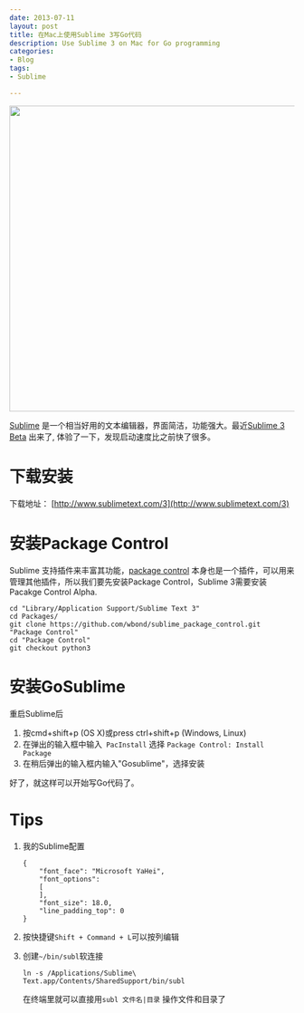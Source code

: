 ```yaml
---
date: 2013-07-11
layout: post
title: 在Mac上使用Sublime 3写Go代码
description: Use Sublime 3 on Mac for Go programming
categories:
- Blog
tags:
- Sublime

---
```


<img src="http://www.sublimetext.com/anim/rename2_packed.png" width="540"/>

[Sublime](http://www.sublimetext.com) 是一个相当好用的文本编辑器，界面简洁，功能强大。最近[Sublime 3 Beta](http://www.sublimetext.com/3) 出来了, 体验了一下，发现启动速度比之前快了很多。

# 下载安装

下载地址： [http://www.sublimetext.com/3](http://www.sublimetext.com/3)

# 安装Package Control

Sublime 支持插件来丰富其功能，[package control](http://wbond.net/sublime_packages/package_control) 本身也是一个插件，可以用来管理其他插件，所以我们要先安装Package Control，Sublime 3需要安装Pacakge Control Alpha.

```
cd "Library/Application Support/Sublime Text 3"
cd Packages/
git clone https://github.com/wbond/sublime_package_control.git "Package Control"
cd "Package Control"
git checkout python3
```

# 安装GoSublime

重启Sublime后

1. 按cmd+shift+p (OS X)或press ctrl+shift+p (Windows, Linux)
2. 在弹出的输入框中输入` PacInstall` 选择 `Package Control: Install Package`
3. 在稍后弹出的输入框内输入"Gosublime"，选择安装

好了，就这样可以开始写Go代码了。


# Tips

1. 我的Sublime配置

	```
	{
		"font_face": "Microsoft YaHei",
		"font_options":
		[
		],
		"font_size": 18.0,
	    "line_padding_top": 0
	}
	```

2. 按快捷键`Shift + Command + L`可以按列编辑

3. 创建`~/bin/subl`软连接

	```
	ln -s /Applications/Sublime\ Text.app/Contents/SharedSupport/bin/subl 
	```
	在终端里就可以直接用`subl 文件名|目录` 操作文件和目录了



